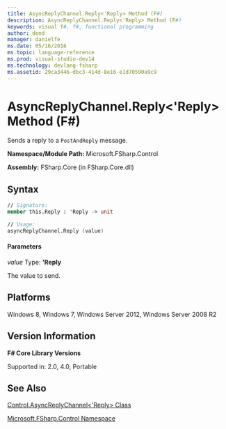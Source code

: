 ```yaml
---
title: AsyncReplyChannel.Reply<'Reply> Method (F#)
description: AsyncReplyChannel.Reply<'Reply> Method (F#)
keywords: visual f#, f#, functional programming
author: dend
manager: danielfe
ms.date: 05/16/2016
ms.topic: language-reference
ms.prod: visual-studio-dev14
ms.technology: devlang-fsharp
ms.assetid: 29ca3446-dbc3-414d-8e16-e1d70590a9c9 
---
```


# AsyncReplyChannel.Reply<'Reply> Method (F#)

Sends a reply to a `PostAndReply` message.

**Namespace/Module Path:** Microsoft.FSharp.Control

**Assembly:** FSharp.Core (in FSharp.Core.dll)


## Syntax

```fsharp
// Signature:
member this.Reply : 'Reply -> unit

// Usage:
asyncReplyChannel.Reply (value)
```

#### Parameters
*value*
Type: **'Reply**


The value to send.

## Platforms
Windows 8, Windows 7, Windows Server 2012, Windows Server 2008 R2

## Version Information
**F# Core Library Versions**

Supported in: 2.0, 4.0, Portable

## See Also
[Control.AsyncReplyChannel&#60;'Reply&#62; Class](Control.AsyncReplyChannel%5B%27Reply%5D-Class-%5BFSharp%5D.md)

[Microsoft.FSharp.Control Namespace](Microsoft.FSharp.Control-Namespace-%5BFSharp%5D.md)